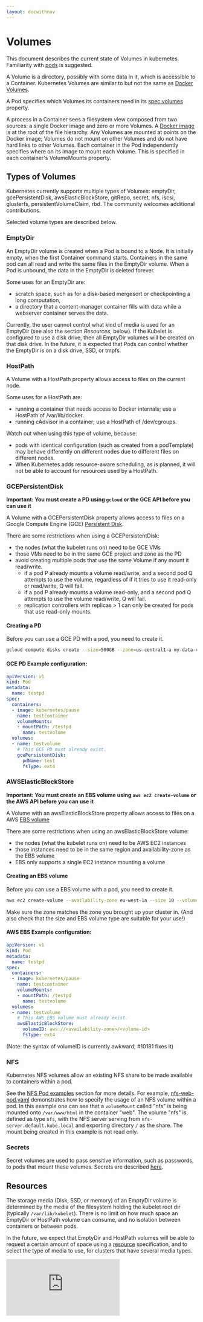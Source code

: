 ```yaml
---
layout: docwithnav
---
```

# Volumes
This document describes the current state of Volumes in kubernetes.  Familiarity with [pods](./pods.html) is suggested.

A Volume is a directory, possibly with some data in it, which is accessible to a Container. Kubernetes Volumes are similar to but not the same as [Docker Volumes](https://docs.docker.com/userguide/dockervolumes/).

A Pod specifies which Volumes its containers need in its [spec.volumes](http://kubernetes.io/third_party/swagger-ui/#!/v1/createPod) property.

A process in a Container sees a filesystem view composed from two sources: a single Docker image and zero or more Volumes.  A [Docker image](https://docs.docker.com/userguide/dockerimages/) is at the root of the file hierarchy.  Any Volumes are mounted at points on the Docker image;  Volumes do not mount on other Volumes and do not have hard links to other Volumes.  Each container in the Pod independently specifies where on its image to mount each Volume.  This is specified in each container's VolumeMounts property.

## Types of Volumes

Kubernetes currently supports multiple types of Volumes: emptyDir,
gcePersistentDisk, awsElasticBlockStore, gitRepo, secret, nfs, iscsi,
glusterfs, persistentVolumeClaim, rbd. The community welcomes additional contributions.

Selected volume types are described below.

### EmptyDir

An EmptyDir volume is created when a Pod is bound to a Node.  It is initially empty, when the first Container command starts.  Containers in the same pod can all read and write the same files in the EmptyDir volume.  When a Pod is unbound, the data in the EmptyDir is deleted forever.

Some uses for an EmptyDir are:

* scratch space, such as for a disk-based mergesort or checkpointing a long computation,
* a directory that a content-manager container fills with data while a webserver container serves the data.

Currently, the user cannot control what kind of media is used for an EmptyDir (see also the section _Resources_, below).  If the Kubelet is configured to use a disk drive, then all EmptyDir volumes will be created on that disk drive.  In the future, it is expected that Pods can control whether the EmptyDir is on a disk drive, SSD, or tmpfs.

### HostPath
A Volume with a HostPath property allows access to files on the current node.

Some uses for a HostPath are:

* running a container that needs access to Docker internals; use a HostPath of /var/lib/docker.
* running cAdvisor in a container; use a HostPath of /dev/cgroups.

Watch out when using this type of volume, because:

* pods with identical configuration (such as created from a podTemplate) may behave differently on different nodes due to different files on different nodes.
* When Kubernetes adds resource-aware scheduling, as is planned, it will not be able to account for resources used by a HostPath.

### GCEPersistentDisk
__Important: You must create a PD using ```gcloud``` or the GCE API before you can use it__

A Volume with a GCEPersistentDisk property allows access to files on a Google Compute Engine (GCE)
[Persistent Disk](http://cloud.google.com/compute/docs/disks).

There are some restrictions when using a GCEPersistentDisk:

* the nodes (what the kubelet runs on) need to be GCE VMs
* those VMs need to be in the same GCE project and zone as the PD
* avoid creating multiple pods that use the same Volume if any mount it read/write.
    * if a pod P already mounts a volume read/write, and a second pod Q attempts to use the volume, regardless of if it tries to use it read-only or read/write, Q will fail.
    * if a pod P already mounts a volume read-only, and a second pod Q attempts to use the volume read/write, Q will fail.
    * replication controllers with replicas > 1 can only be created for pods that use read-only mounts.

#### Creating a PD
Before you can use a GCE PD with a pod, you need to create it.

```sh
gcloud compute disks create --size=500GB --zone=us-central1-a my-data-disk
```

#### GCE PD Example configuration:
```yaml
apiVersion: v1
kind: Pod
metadata:
  name: testpd
spec:
  containers:
  - image: kubernetes/pause
    name: testcontainer
    volumeMounts:
    - mountPath: /testpd
      name: testvolume
  volumes:
  - name: testvolume
    # This GCE PD must already exist. 
    gcePersistentDisk:
      pdName: test
      fsType: ext4
```

### AWSElasticBlockStore
__Important: You must create an EBS volume using ```aws ec2 create-volume``` or the AWS API before you can use it__

A Volume with an awsElasticBlockStore property allows access to files on a AWS
[EBS volume](http://aws.amazon.com/ebs/)

There are some restrictions when using an awsElasticBlockStore volume:

* the nodes (what the kubelet runs on) need to be AWS EC2 instances
* those instances need to be in the same region and availability-zone as the EBS volume
* EBS only supports a single EC2 instance mounting a volume

#### Creating an EBS volume
Before you can use a EBS volume with a pod, you need to create it.

```sh
aws ec2 create-volume --availability-zone eu-west-1a --size 10 --volume-type gp2
```

Make sure the zone matches the zone you brought up your cluster in.  (And also check that the size and EBS volume
type are suitable for your use!)

#### AWS EBS Example configuration:
```yaml
apiVersion: v1
kind: Pod
metadata:
  name: testpd
spec:
  containers:
  - image: kubernetes/pause
    name: testcontainer
    volumeMounts:
    - mountPath: /testpd
      name: testvolume
  volumes:
  - name: testvolume
    # This AWS EBS volume must already exist.
    awsElasticBlockStore:
      volumeID: aws://<availability-zone>/<volume-id>
      fsType: ext4
```

(Note: the syntax of volumeID is currently awkward; #10181 fixes it)

### NFS

Kubernetes NFS volumes allow an existing NFS share to be made available to containers within a pod.

See the [NFS Pod examples](https://github.com/GoogleCloudPlatform/kubernetes/blob/master/examples/nfs/) section for more details.
For example, [nfs-web-pod.yaml](https://github.com/GoogleCloudPlatform/kubernetes/blob/master/examples/nfs/nfs-web-pod.yaml) demonstrates how to specify the usage of an NFS volume within a pod.
In this example one can see that a `volumeMount` called "nfs" is being mounted onto `/var/www/html` in the container "web".
The volume "nfs" is defined as type `nfs`, with the NFS server serving from `nfs-server.default.kube.local` and exporting directory `/` as the share.
The mount being created in this example is not read only.

### Secrets

Secret volumes are used to pass sensitive information, such as passwords, to
pods that mount these volumes. Secrets are described [here](secrets.html).


## Resources

The storage media (Disk, SSD, or memory) of an EmptyDir volume is determined by the media of the filesystem holding the kubelet root dir (typically `/var/lib/kubelet`).
There is no limit on how much space an EmptyDir or HostPath volume can consume, and no isolation between containers or between pods.

In the future, we expect that EmptyDir and HostPath volumes will be able to request a certain amount of space using a [resource](./resources.html) specification, and to select the type of media to use, for clusters that have several media types.

[![Analytics](https://kubernetes-site.appspot.com/UA-36037335-10/GitHub/docs/volumes.html?pixel)]()
